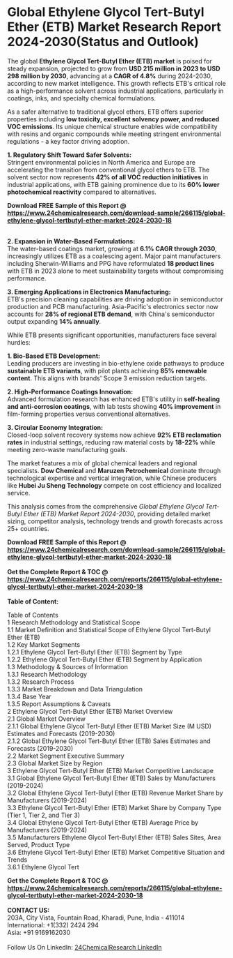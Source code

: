 <h1>Global Ethylene Glycol Tert-Butyl Ether (ETB) Market Research Report 2024-2030(Status and Outlook)</h1><p>The global <strong>Ethylene Glycol Tert-Butyl Ether (ETB) market</strong> is poised for steady expansion, projected to grow from <strong>USD 215 million in 2023 to USD 298 million by 2030</strong>, advancing at a <strong>CAGR of 4.8%</strong> during 2024-2030, according to new market intelligence. This growth reflects ETB's critical role as a high-performance solvent across industrial applications, particularly in coatings, inks, and specialty chemical formulations.</p><p>As a safer alternative to traditional glycol ethers, ETB offers superior properties including <strong>low toxicity, excellent solvency power, and reduced VOC emissions</strong>. Its unique chemical structure enables wide compatibility with resins and organic compounds while meeting stringent environmental regulations - a key factor driving adoption.</p><p><strong>1. Regulatory Shift Toward Safer Solvents:</strong><br>Stringent environmental policies in North America and Europe are accelerating the transition from conventional glycol ethers to ETB. The solvent sector now represents <strong>42% of all VOC reduction initiatives</strong> in industrial applications, with ETB gaining prominence due to its <strong>60% lower photochemical reactivity</strong> compared to alternatives.</p><div><b>Download FREE Sample of this Report @ 
            <a href="https://www.24chemicalresearch.com/download-sample/266115/global-ethylene-glycol-tertbutyl-ether-market-2024-2030-18">
            https://www.24chemicalresearch.com/download-sample/266115/global-ethylene-glycol-tertbutyl-ether-market-2024-2030-18</a></b></div><br><p><strong>2. Expansion in Water-Based Formulations:</strong><br>The water-based coatings market, growing at <strong>6.1% CAGR through 2030</strong>, increasingly utilizes ETB as a coalescing agent. Major paint manufacturers including Sherwin-Williams and PPG have reformulated <strong>18 product lines</strong> with ETB in 2023 alone to meet sustainability targets without compromising performance.</p><p><strong>3. Emerging Applications in Electronics Manufacturing:</strong><br>ETB's precision cleaning capabilities are driving adoption in semiconductor production and PCB manufacturing. Asia-Pacific's electronics sector now accounts for <strong>28% of regional ETB demand</strong>, with China's semiconductor output expanding <strong>14% annually</strong>.</p><p>While ETB presents significant opportunities, manufacturers face several hurdles:</p><p><strong>1. Bio-Based ETB Development:</strong><br>Leading producers are investing in bio-ethylene oxide pathways to produce <strong>sustainable ETB variants</strong>, with pilot plants achieving <strong>85% renewable content</strong>. This aligns with brands' Scope 3 emission reduction targets.</p><p><strong>2. High-Performance Coatings Innovation:</strong><br>Advanced formulation research has enhanced ETB's utility in <strong>self-healing and anti-corrosion coatings</strong>, with lab tests showing <strong>40% improvement</strong> in film-forming properties versus conventional alternatives.</p><p><strong>3. Circular Economy Integration:</strong><br>Closed-loop solvent recovery systems now achieve <strong>92% ETB reclamation rates</strong> in industrial settings, reducing raw material costs by <strong>18-22%</strong> while meeting zero-waste manufacturing goals.</p><p>The market features a mix of global chemical leaders and regional specialists. <strong>Dow Chemical</strong> and <strong>Maruzen Petrochemical</strong> dominate through technological expertise and vertical integration, while Chinese producers like <strong>Hubei Ju Sheng Technology</strong> compete on cost efficiency and localized service.</p><p>This analysis comes from the comprehensive <em>Global Ethylene Glycol Tert-Butyl Ether (ETB) Market Report 2024-2030</em>, providing detailed market sizing, competitor analysis, technology trends and growth forecasts across 25+ countries.</p><div><b>Download FREE Sample of this Report @ 
            <a href="https://www.24chemicalresearch.com/download-sample/266115/global-ethylene-glycol-tertbutyl-ether-market-2024-2030-18">
            https://www.24chemicalresearch.com/download-sample/266115/global-ethylene-glycol-tertbutyl-ether-market-2024-2030-18</a></b></div><br><div><b>Get the Complete Report & TOC @ 
            <a href="https://www.24chemicalresearch.com/reports/266115/global-ethylene-glycol-tertbutyl-ether-market-2024-2030-18">
            https://www.24chemicalresearch.com/reports/266115/global-ethylene-glycol-tertbutyl-ether-market-2024-2030-18</a></b></div><br>
            <b>Table of Content:</b><p>Table of Contents<br />
1 Research Methodology and Statistical Scope<br />
1.1 Market Definition and Statistical Scope of Ethylene Glycol Tert-Butyl Ether (ETB)<br />
1.2 Key Market Segments<br />
1.2.1 Ethylene Glycol Tert-Butyl Ether (ETB) Segment by Type<br />
1.2.2 Ethylene Glycol Tert-Butyl Ether (ETB) Segment by Application<br />
1.3 Methodology & Sources of Information<br />
1.3.1 Research Methodology<br />
1.3.2 Research Process<br />
1.3.3 Market Breakdown and Data Triangulation<br />
1.3.4 Base Year<br />
1.3.5 Report Assumptions & Caveats<br />
2 Ethylene Glycol Tert-Butyl Ether (ETB) Market Overview<br />
2.1 Global Market Overview<br />
2.1.1 Global Ethylene Glycol Tert-Butyl Ether (ETB) Market Size (M USD) Estimates and Forecasts (2019-2030)<br />
2.1.2 Global Ethylene Glycol Tert-Butyl Ether (ETB) Sales Estimates and Forecasts (2019-2030)<br />
2.2 Market Segment Executive Summary<br />
2.3 Global Market Size by Region<br />
3 Ethylene Glycol Tert-Butyl Ether (ETB) Market Competitive Landscape<br />
3.1 Global Ethylene Glycol Tert-Butyl Ether (ETB) Sales by Manufacturers (2019-2024)<br />
3.2 Global Ethylene Glycol Tert-Butyl Ether (ETB) Revenue Market Share by Manufacturers (2019-2024)<br />
3.3 Ethylene Glycol Tert-Butyl Ether (ETB) Market Share by Company Type (Tier 1, Tier 2, and Tier 3)<br />
3.4 Global Ethylene Glycol Tert-Butyl Ether (ETB) Average Price by Manufacturers (2019-2024)<br />
3.5 Manufacturers Ethylene Glycol Tert-Butyl Ether (ETB) Sales Sites, Area Served, Product Type<br />
3.6 Ethylene Glycol Tert-Butyl Ether (ETB) Market Competitive Situation and Trends<br />
3.6.1 Ethylene Glycol Tert</p><div><b>Get the Complete Report & TOC @ 
            <a href="https://www.24chemicalresearch.com/reports/266115/global-ethylene-glycol-tertbutyl-ether-market-2024-2030-18">
            https://www.24chemicalresearch.com/reports/266115/global-ethylene-glycol-tertbutyl-ether-market-2024-2030-18</a></b></div><br><b>CONTACT US:</b><br>
            203A, City Vista, Fountain Road, Kharadi, Pune, India - 411014<br>
            International: +1(332) 2424 294<br>
            Asia: +91 9169162030 <br><br>
            Follow Us On LinkedIn: <a href="https://www.linkedin.com/company/24chemicalresearch/">24ChemicalResearch LinkedIn</a>